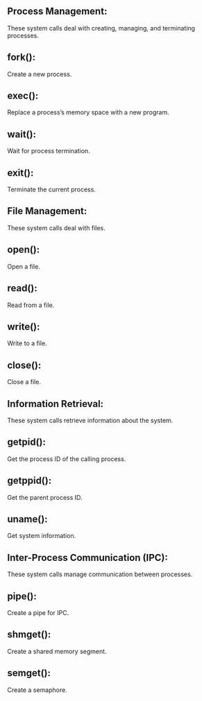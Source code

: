 ## Process Management: 
These system calls deal with creating, managing, and terminating processes.

## fork(): 
Create a new process.

## exec(): 
Replace a process’s memory space with a new program.

## wait():
Wait for process termination.

## exit():
Terminate the current process.

## File Management:
These system calls deal with files.

## open():
Open a file.

## read(): 
Read from a file.

## write(): 
Write to a file.

## close():
Close a file.

## Information Retrieval: 
These system calls retrieve information about the system.

## getpid(): 
Get the process ID of the calling process.

## getppid(): 
Get the parent process ID.

## uname():
Get system information.

## Inter-Process Communication (IPC): 
These system calls manage communication between processes.

## pipe():
Create a pipe for IPC.

## shmget():
Create a shared memory segment.

## semget(): 
Create a semaphore.

